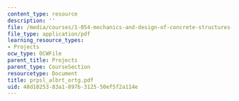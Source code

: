 ```yaml
---
content_type: resource
description: ''
file: /media/courses/1-054-mechanics-and-design-of-concrete-structures-spring-2004/48d1025383a1897b312550ef5f2a114e_prpsl_albrt_ortg.pdf
file_type: application/pdf
learning_resource_types:
- Projects
ocw_type: OCWFile
parent_title: Projects
parent_type: CourseSection
resourcetype: Document
title: prpsl_albrt_ortg.pdf
uid: 48d10253-83a1-897b-3125-50ef5f2a114e
---
```

